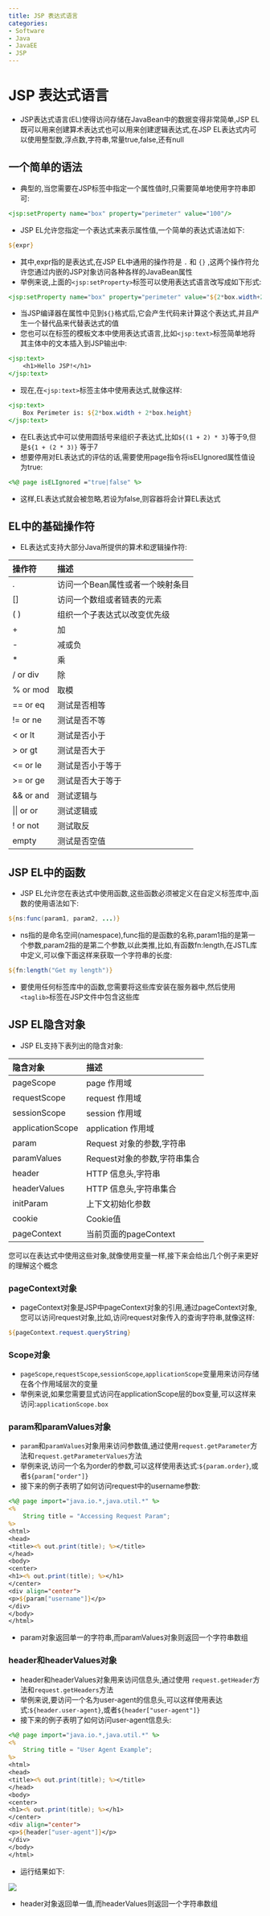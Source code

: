 ```yaml
---
title: JSP 表达式语言
categories:
- Software
- Java
- JavaEE
- JSP
---
```

# JSP 表达式语言

- JSP表达式语言(EL)使得访问存储在JavaBean中的数据变得非常简单,JSP EL既可以用来创建算术表达式也可以用来创建逻辑表达式,在JSP EL表达式内可以使用整型数,浮点数,字符串,常量true,false,还有null

## 一个简单的语法

- 典型的,当您需要在JSP标签中指定一个属性值时,只需要简单地使用字符串即可:

```jsp
<jsp:setProperty name="box" property="perimeter" value="100"/>
```

- JSP EL允许您指定一个表达式来表示属性值,一个简单的表达式语法如下:

```jsp
${expr}
```

- 其中,expr指的是表达式,在JSP EL中通用的操作符是 `.` 和 `{}` ,这两个操作符允许您通过内嵌的JSP对象访问各种各样的JavaBean属性
- 举例来说,上面的`<jsp:setProperty>`标签可以使用表达式语言改写成如下形式:

```jsp
<jsp:setProperty name="box" property="perimeter" value="${2*box.width+2*box.height}"/>
```

- 当JSP编译器在属性中见到`${}`格式后,它会产生代码来计算这个表达式,并且产生一个替代品来代替表达式的值
- 您也可以在标签的模板文本中使用表达式语言,比如`<jsp:text>`标签简单地将其主体中的文本插入到JSP输出中:

```jsp
<jsp:text>
	<h1>Hello JSP!</h1>
</jsp:text>
```

- 现在,在`<jsp:text>`标签主体中使用表达式,就像这样:

```jsp
<jsp:text>
	Box Perimeter is: ${2*box.width + 2*box.height}
</jsp:text>
```

- 在EL表达式中可以使用圆括号来组织子表达式,比如`${(1 + 2) * 3}`等于9,但是`${1 + (2 * 3)}` 等于7
- 想要停用对EL表达式的评估的话,需要使用page指令将isELIgnored属性值设为true:

```jsp
<%@ page isELIgnored ="true|false" %>
```

- 这样,EL表达式就会被忽略,若设为false,则容器将会计算EL表达式

## EL中的基础操作符

- EL表达式支持大部分Java所提供的算术和逻辑操作符:

| 操作符     | 描述                             |
| :--------- | :------------------------------- |
| .          | 访问一个Bean属性或者一个映射条目 |
| []         | 访问一个数组或者链表的元素       |
| ( )        | 组织一个子表达式以改变优先级     |
| +          | 加                               |
| -          | 减或负                           |
| *          | 乘                               |
| / or div   | 除                               |
| % or mod   | 取模                             |
| == or eq   | 测试是否相等                     |
| != or ne   | 测试是否不等                     |
| < or lt    | 测试是否小于                     |
| > or gt    | 测试是否大于                     |
| <= or le   | 测试是否小于等于                 |
| >= or ge   | 测试是否大于等于                 |
| && or and  | 测试逻辑与                       |
| \|\| or or | 测试逻辑或                       |
| ! or not   | 测试取反                         |
| empty      | 测试是否空值                     |

## JSP EL中的函数

- JSP EL允许您在表达式中使用函数,这些函数必须被定义在自定义标签库中,函数的使用语法如下:

```jsp
${ns:func(param1, param2, ...)}
```

- ns指的是命名空间(namespace),func指的是函数的名称,param1指的是第一个参数,param2指的是第二个参数,以此类推,比如,有函数fn:length,在JSTL库中定义,可以像下面这样来获取一个字符串的长度:

```jsp
${fn:length("Get my length")}
```

- 要使用任何标签库中的函数,您需要将这些库安装在服务器中,然后使用`<taglib>`标签在JSP文件中包含这些库

## JSP EL隐含对象

- JSP EL支持下表列出的隐含对象:

| 隐含对象         | 描述                          |
| :--------------- | :---------------------------- |
| pageScope        | page 作用域                   |
| requestScope     | request 作用域                |
| sessionScope     | session 作用域                |
| applicationScope | application 作用域            |
| param            | Request 对象的参数,字符串    |
| paramValues      | Request对象的参数,字符串集合 |
| header           | HTTP 信息头,字符串           |
| headerValues     | HTTP 信息头,字符串集合       |
| initParam        | 上下文初始化参数              |
| cookie           | Cookie值                      |
| pageContext      | 当前页面的pageContext         |

您可以在表达式中使用这些对象,就像使用变量一样,接下来会给出几个例子来更好的理解这个概念

### pageContext对象

- pageContext对象是JSP中pageContext对象的引用,通过pageContext对象,您可以访问request对象,比如,访问request对象传入的查询字符串,就像这样:

```jsp
${pageContext.request.queryString}
```

### Scope对象

- `pageScope`,`requestScope`,`sessionScope`,`applicationScope`变量用来访问存储在各个作用域层次的变量
- 举例来说,如果您需要显式访问在applicationScope层的box变量,可以这样来访问:`applicationScope.box`

### param和paramValues对象

- `param`和`paramValues`对象用来访问参数值,通过使用`request.getParameter`方法和`request.getParameterValues`方法
- 举例来说,访问一个名为order的参数,可以这样使用表达式:`${param.order}`,或者`${param["order"]}`
- 接下来的例子表明了如何访问request中的username参数:

```jsp
<%@ page import="java.io.*,java.util.*" %>
<%
    String title = "Accessing Request Param";
%>
<html>
<head>
<title><% out.print(title); %></title>
</head>
<body>
<center>
<h1><% out.print(title); %></h1>
</center>
<div align="center">
<p>${param["username"]}</p>
</div>
</body>
</html>
```

- param对象返回单一的字符串,而paramValues对象则返回一个字符串数组

### header和headerValues对象

- header和headerValues对象用来访问信息头,通过使用 `request.getHeader`方法和`request.getHeaders`方法
- 举例来说,要访问一个名为user-agent的信息头,可以这样使用表达式:`${header.user-agent}`,或者`${header["user-agent"]}`
- 接下来的例子表明了如何访问user-agent信息头:

```jsp
<%@ page import="java.io.*,java.util.*" %>
<%
    String title = "User Agent Example";
%>
<html>
<head>
<title><% out.print(title); %></title>
</head>
<body>
<center>
<h1><% out.print(title); %></h1>
</center>
<div align="center">
<p>${header["user-agent"]}</p>
</div>
</body>
</html>
```

- 运行结果如下:

![](https://raw.githubusercontent.com/LuShan123888/Files/main/Pictures/2020-12-10-jsp-expression-language.jpg)

- header对象返回单一值,而headerValues则返回一个字符串数组